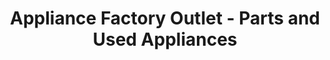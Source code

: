 ---
title: "Appliance Factory Outlet - Parts and Used Appliances"
url: /fort-collins/appliance-factory-outlet-parts-and-used-appliances/
shop: Haushaltsgeräte
---